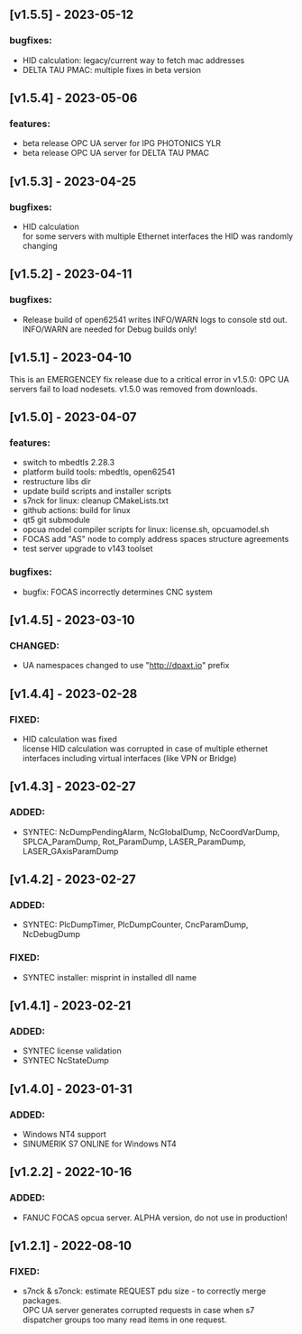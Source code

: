 ## [v1.5.5] - 2023-05-12
### bugfixes:
- HID calculation: legacy/current way to fetch mac addresses
- DELTA TAU PMAC: multiple fixes in beta version

## [v1.5.4] - 2023-05-06
### features:
- beta release OPC UA server for IPG PHOTONICS YLR
- beta release OPC UA server for DELTA TAU PMAC

## [v1.5.3] - 2023-04-25
### bugfixes:
- HID calculation\
  for some servers with multiple Ethernet interfaces the HID was randomly changing

## [v1.5.2] - 2023-04-11
### bugfixes:
- Release build of open62541 writes INFO/WARN logs to console std out.
  INFO/WARN are needed for Debug builds only!

## [v1.5.1] - 2023-04-10
This is an EMERGENCEY fix release due to a critical error in v1.5.0:
OPC UA servers fail to load nodesets.
v1.5.0 was removed from downloads.

## [v1.5.0] - 2023-04-07
### features:
- switch to mbedtls 2.28.3
- platform build tools: mbedtls, open62541
- restructure libs dir
- update build scripts and installer scripts
- s7nck for linux: cleanup CMakeLists.txt
- github actions: build for linux
- qt5 git submodule
- opcua model compiler scripts for linux: license.sh, opcuamodel.sh
- FOCAS add "AS" node to comply address spaces structure agreements
- test server upgrade to v143 toolset

### bugfixes:
- bugfix: FOCAS incorrectly determines CNC system
 
## [v1.4.5] - 2023-03-10
### CHANGED:
- UA namespaces changed to use "http://dpaxt.io" prefix

## [v1.4.4] - 2023-02-28
### FIXED:
- HID calculation was fixed\
  license HID calculation was corrupted in case of multiple ethernet interfaces including virtual interfaces (like VPN or Bridge)

## [v1.4.3] - 2023-02-27
### ADDED:
- SYNTEC: NcDumpPendingAlarm, NcGlobalDump, NcCoordVarDump, SPLCA_ParamDump, Rot_ParamDump, LASER_ParamDump, LASER_GAxisParamDump

## [v1.4.2] - 2023-02-27
### ADDED:
- SYNTEC: PlcDumpTimer, PlcDumpCounter, CncParamDump, NcDebugDump
### FIXED:
- SYNTEC installer: misprint in installed dll name

## [v1.4.1] - 2023-02-21
### ADDED:
- SYNTEC license validation
- SYNTEC NcStateDump

## [v1.4.0] - 2023-01-31
### ADDED:
- Windows NT4 support
- SINUMERIK S7 ONLINE for Windows NT4


## [v1.2.2] - 2022-10-16
### ADDED:
- FANUC FOCAS opcua server. ALPHA version, do not use in production!


## [v1.2.1] - 2022-08-10
### FIXED:
- s7nck & s7onck: estimate REQUEST pdu size - to correctly merge packages.\
  OPC UA server generates corrupted requests in case when s7 dispatcher groups too many read items in one request.

